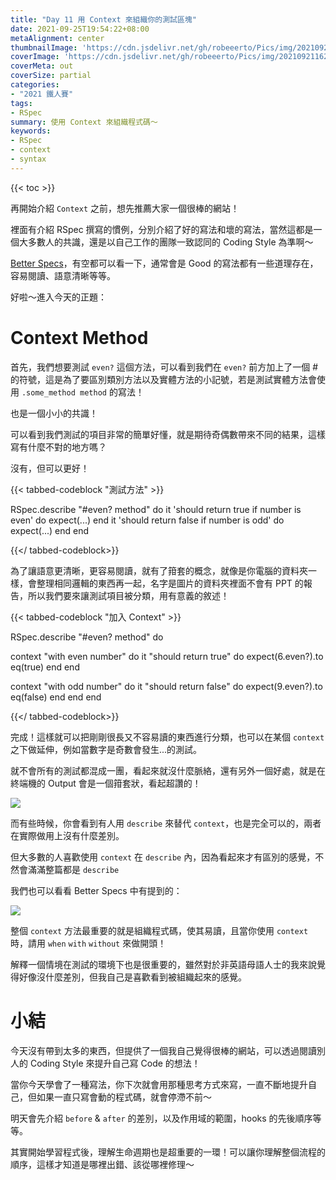 ```yaml
---
title: "Day 11 用 Context 來組織你的測試區塊"
date: 2021-09-25T19:54:22+08:00
metaAlignment: center
thumbnailImage: 'https://cdn.jsdelivr.net/gh/robeeerto/Pics/img/202109211620030.png'
coverImage: 'https://cdn.jsdelivr.net/gh/robeeerto/Pics/img/202109211620030.png' 
coverMeta: out
coverSize: partial
categories:
- "2021 鐵人賽"
tags:
- RSpec
summary: 使用 Context 來組織程式碼～
keywords:
- RSpec
- context
- syntax
---
```


{{< toc >}}

再開始介紹 `Context` 之前，想先推薦大家一個很棒的網站！

裡面有介紹 RSpec 撰寫的慣例，分別介紹了好的寫法和壞的寫法，當然這都是一個大多數人的共識，還是以自己工作的團隊一致認同的 Coding Style 為準啊～

[Better Specs](https://www.betterspecs.org/)，有空都可以看一下，通常會是 Good 的寫法都有一些道理存在，容易閱讀、語意清晰等等。

好啦～進入今天的正題：

# Context Method

首先，我們想要測試 `even?` 這個方法，可以看到我們在 `even?` 前方加上了一個 # 的符號，這是為了要區別類別方法以及實體方法的小記號，若是測試實體方法會使用 `.some_method method` 的寫法！

也是一個小小的共識！

可以看到我們測試的項目非常的簡單好懂，就是期待奇偶數帶來不同的結果，這樣寫有什麼不對的地方嗎？

沒有，但可以更好！

{{< tabbed-codeblock "測試方法" >}}
<!-- tab ruby -->
RSpec.describe "#even? method" do
  it 'should return true if number is even' do
    expect(...)
  end
  it 'should return false if number is odd' do
    expect(...)
  end
end
<!-- endtab -->
{{</ tabbed-codeblock>}}

為了讓語意更清晰，更容易閱讀，就有了箝套的概念，就像是你電腦的資料夾一樣，會整理相同邏輯的東西再一起，名字是圖片的資料夾裡面不會有 PPT 的報告，所以我們要來讓測試項目被分類，用有意義的敘述！

{{< tabbed-codeblock "加入 Context" >}}
<!-- tab ruby -->
RSpec.describe "#even? method" do

  context "with even number" do
    it "should return true" do
      expect(6.even?).to eq(true)
    end
  end
  
  context "with odd number" do
    it "should return false" do
      expect(9.even?).to eq(false)
    end
  end
end
<!-- endtab -->
{{</ tabbed-codeblock>}}

完成！這樣就可以把剛剛很長又不容易讀的東西進行分類，也可以在某個 `context` 之下做延伸，例如當數字是奇數會發生...的測試。

就不會所有的測試都混成一團，看起來就沒什麼脈絡，還有另外一個好處，就是在終端機的 Output 會是一個箝套狀，看起超讚的！

![](https://cdn.jsdelivr.net/gh/robeeerto/Pics/img/202109251958849.png)

而有些時候，你會看到有人用 `describe` 來替代 `context`，也是完全可以的，兩者在實際做用上沒有什麼差別。

但大多數的人喜歡使用 `context` 在 `describe` 內，因為看起來才有區別的感覺，不然會滿滿整篇都是 `describe`

我們也可以看看 Better Specs 中有提到的：

![](https://cdn.jsdelivr.net/gh/robeeerto/Pics/img/202109251959870.png)


整個 `context` 方法最重要的就是組織程式碼，使其易讀，且當你使用 `context` 時，請用 `when` `with` `without` 來做開頭！

解釋一個情境在測試的環境下也是很重要的，雖然對於非英語母語人士的我來說覺得好像沒什麼差別，但我自己是喜歡看到被組織起來的感覺。

# 小結

今天沒有帶到太多的東西，但提供了一個我自己覺得很棒的網站，可以透過閱讀別人的 Coding Style 來提升自己寫 Code 的想法！

當你今天學會了一種寫法，你下次就會用那種思考方式來寫，一直不斷地提升自己，但如果一直只寫會動的程式碼，就會停滯不前～

明天會先介紹 `before` & `after` 的差別，以及作用域的範圍，hooks 的先後順序等等。

其實開始學習程式後，理解生命週期也是超重要的一環！可以讓你理解整個流程的順序，這樣才知道是哪裡出錯、該從哪裡修理～
